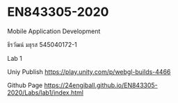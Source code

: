# EN843305-2020

Mobile Application Development

ธีรวัฒน์ มธุรส 545040172-1

Lab 1

Uniy Publish 
    https://play.unity.com/p/webgl-builds-4466

Github Page
    https://24engiball.github.io/EN843305-2020/Labs/lab1/index.html
